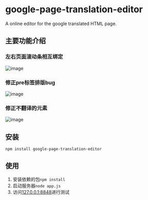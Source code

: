 # google-page-translation-editor
A online editor for the google translated HTML page.

## 主要功能介绍
### 左右页面滚动条相互绑定
![image](https://raw.githubusercontent.com/1010543618/google-page-translation-editor/master/READMEimg/%E5%B7%A6%E5%8F%B3%E9%A1%B5%E9%9D%A2%E6%BB%9A%E5%8A%A8%E6%9D%A1%E7%9B%B8%E4%BA%92%E7%BB%91%E5%AE%9A.gif)

### 修正pre标签排版bug
![image](https://raw.githubusercontent.com/1010543618/google-page-translation-editor/master/READMEimg/%E4%BF%AE%E6%AD%A3pre%E6%A0%87%E7%AD%BE%E6%8E%92%E7%89%88bug.gif)

### 修正不翻译的元素
![image](https://raw.githubusercontent.com/1010543618/google-page-translation-editor/master/READMEimg/%E4%BF%AE%E6%AD%A3%E4%B8%8D%E7%BF%BB%E8%AF%91%E7%9A%84%E5%85%83%E7%B4%A0.gif)

## 安装

```
npm install google-page-translation-editor
```

## 使用
1. 安装依赖的包```npm install```
2. 启动服务器```node app.js```
3. 访问[127.0.0.1:8848](http://127.0.0.1:8848/)进行测试

